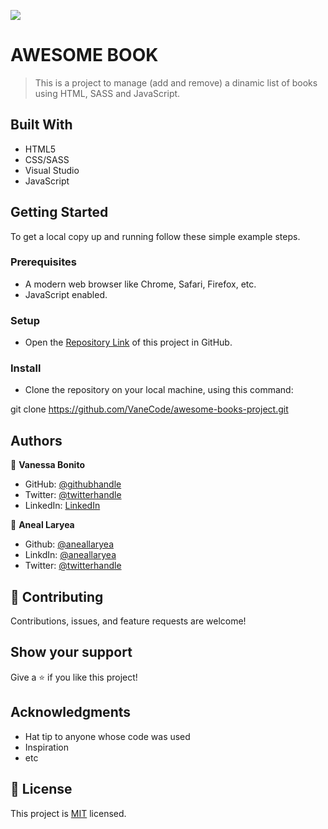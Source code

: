 ![](https://img.shields.io/badge/Microverse-blueviolet)

# AWESOME BOOK

> This is a project to manage (add and remove) a dinamic list of books using HTML, SASS and JavaScript.

## Built With

- HTML5
- CSS/SASS
- Visual Studio
- JavaScript

## Getting Started

To get a local copy up and running follow these simple example steps.

### Prerequisites

- A modern web browser like Chrome, Safari, Firefox, etc.
- JavaScript enabled.

### Setup

- Open the [Repository Link](https://github.com/VaneCode/awesome-books-project) of this project in GitHub.

### Install

- Clone the repository on your local machine, using this command:

git clone https://github.com/VaneCode/awesome-books-project.git


## Authors

👤 **Vanessa Bonito**

- GitHub: [@githubhandle](https://github.com/VaneCode)
- Twitter: [@twitterhandle](https://twitter.com/BonitoNarvaez)
- LinkedIn: [LinkedIn](https://www.linkedin.com/in/vanessa-bonito-narv%C3%A1ez-6681941b5/)


👤 **Aneal Laryea**
* Github: [@aneallaryea](https://github.com/aneallaryea100)
* LinkdIn: [@aneallaryea](https://www.linkedin.com/in/nii-aneal-84ba7a147)
* Twitter: [@twitterhandle](https://twitter.com/twitterhandle)

## 🤝 Contributing

Contributions, issues, and feature requests are welcome!

## Show your support

Give a ⭐️ if you like this project!

## Acknowledgments

- Hat tip to anyone whose code was used
- Inspiration
- etc

## 📝 License

This project is [MIT](LICENSE.md) licensed.
